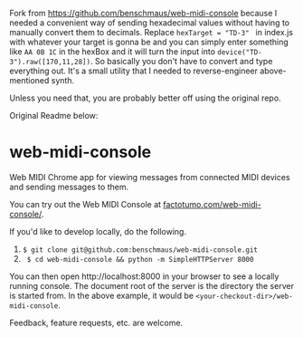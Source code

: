Fork from https://github.com/benschmaus/web-midi-console because I needed a convenient way of sending hexadecimal values without having to manually convert them to decimals. Replace `hexTarget = "TD-3" ` in index.js with whatever your target is gonna be and you can simply enter something like `AA 0B 1C` in the hexBox and it will turn the input into `device("TD-3").raw([170,11,28])`. So basically you don't have to convert and type everything out. It's a small utility that I needed to reverse-engineer above-mentioned synth.

Unless you need that, you are probably better off using the original repo.

Original Readme below:

# web-midi-console
Web MIDI Chrome app for viewing messages from connected MIDI devices and sending messages to them.

You can try out the Web MIDI Console at [factotumo.com/web-midi-console/](https://factotumo.com/web-midi-console/).

If you'd like to develop locally, do the following.

1. ```$ git clone git@github.com:benschmaus/web-midi-console.git```
2. ``` $ cd web-midi-console && python -m SimpleHTTPServer 8000```

You can then open http://localhost:8000 in your browser to see a locally running console.  The document root of the server is the directory the server is started from.  In the above example, it would be ```<your-checkout-dir>/web-midi-console```.

Feedback, feature requests, etc. are welcome.
